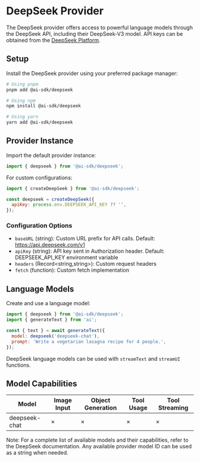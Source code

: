 # DeepSeek Provider

The DeepSeek provider offers access to powerful language models through the DeepSeek API, including their DeepSeek-V3 model. API keys can be obtained from the [DeepSeek Platform](https://platform.deepseek.ai).

## Setup

Install the DeepSeek provider using your preferred package manager:

```bash
# Using pnpm
pnpm add @ai-sdk/deepseek

# Using npm
npm install @ai-sdk/deepseek

# Using yarn
yarn add @ai-sdk/deepseek
```

## Provider Instance

Import the default provider instance:

```javascript
import { deepseek } from '@ai-sdk/deepseek';
```

For custom configurations:

```javascript
import { createDeepSeek } from '@ai-sdk/deepseek';

const deepseek = createDeepSeek({
  apiKey: process.env.DEEPSEEK_API_KEY ?? '',
});
```

### Configuration Options

- `baseURL` (string): Custom URL prefix for API calls. Default: https://api.deepseek.com/v1
- `apiKey` (string): API key sent in Authorization header. Default: DEEPSEEK_API_KEY environment variable
- `headers` (Record<string,string>): Custom request headers
- `fetch` (function): Custom fetch implementation

## Language Models

Create and use a language model:

```javascript
import { deepseek } from '@ai-sdk/deepseek';
import { generateText } from 'ai';

const { text } = await generateText({
  model: deepseek('deepseek-chat'),
  prompt: 'Write a vegetarian lasagna recipe for 4 people.',
});
```

DeepSeek language models can be used with `streamText` and `streamUI` functions.

## Model Capabilities

| Model | Image Input | Object Generation | Tool Usage | Tool Streaming |
|-------|-------------|-------------------|------------|----------------|
| deepseek-chat | × | × | × | × |

Note: For a complete list of available models and their capabilities, refer to the DeepSeek documentation. Any available provider model ID can be used as a string when needed.